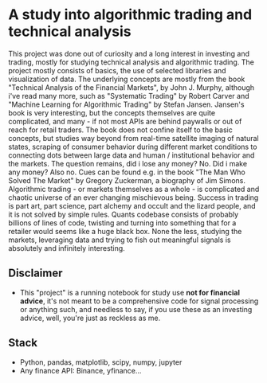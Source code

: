 # A study into algorithmic trading and technical analysis

This project was done out of curiosity and a long interest in investing and trading, mostly for studying technical analysis and algorithmic trading. The project 
mostly consists of basics, the use of selected libraries and visualization of data. The underlying concepts are mostly from the book "Technical Analysis of 
the Financial Markets", by John J. Murphy, although i've read many more, such as "Systematic Trading" by Robert Carver and "Machine Learning for Algorithmic Trading" by
Stefan Jansen. Jansen's book is very interesting, but the concepts themselves are quite complicated, and many - if not most APIs are behind paywalls or out of
reach for retail traders. The book does not confine itself to the basic concepts, but studies way beyond from real-time satellite imaging of natural states,
scraping of consumer behavior during different market conditions to connecting dots between large data and human / institutional behavior and the markets.
The question remains, did i lose any money? No. Did i make any money? Also no. Cues can be found e.g. in the book "The Man Who Solved The Market"
by Gregory Zuckerman, a biography of Jim Simons. Algorithmic trading - or markets themselves as a whole - is complicated and chaotic universe of an
ever changing mischievous being. Success in trading is part art, part science, part alchemy and occult and the lizard people, and it is not solved by simple 
rules. Quants codebase consists of probably billions of lines of code, twisting and turning into something that for a retailer would seems like a huge
black box. None the less, studying the markets, leveraging data and trying to fish out meaningful signals is absolutely and infinitely interesting.

## Disclaimer
- This "project" is a running notebook for study use **not for financial advice**, it's not meant to be a comprehensive code for signal processing or
  anything such, and needless to say, if you use these as an investing advice, well, you're just as reckless as me. 

## Stack
- Python, pandas, matplotlib, scipy, numpy, jupyter
- Any finance API: Binance, yfinance...
